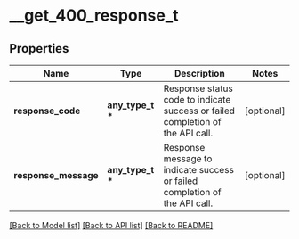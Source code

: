 # __get_400_response_t

## Properties
Name | Type | Description | Notes
------------ | ------------- | ------------- | -------------
**response_code** | **any_type_t \*** | Response status code to indicate success or failed completion of the API call. | [optional] 
**response_message** | **any_type_t \*** | Response message to indicate success or failed completion of the API call. | [optional] 

[[Back to Model list]](../README.md#documentation-for-models) [[Back to API list]](../README.md#documentation-for-api-endpoints) [[Back to README]](../README.md)


